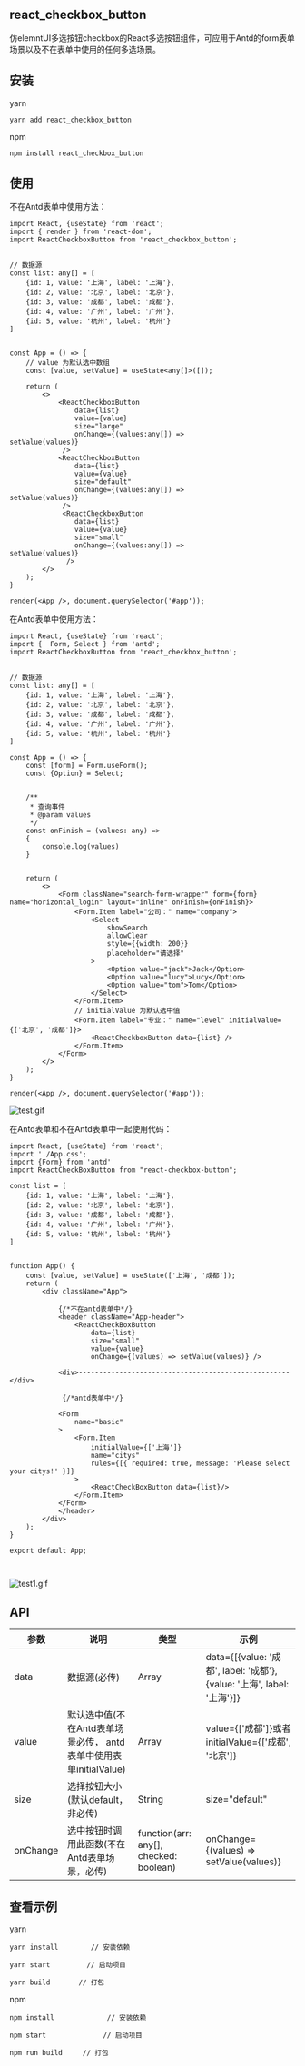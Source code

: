 ## react_checkbox_button
仿elemntUI多选按钮checkbox的React多选按钮组件，可应用于Antd的form表单场景以及不在表单中使用的任何多选场景。


## 安装
yarn
```
yarn add react_checkbox_button
```
npm 
```
npm install react_checkbox_button
```
## 使用
不在Antd表单中使用方法：
```
import React, {useState} from 'react';
import { render } from 'react-dom';
import ReactCheckboxButton from 'react_checkbox_button';


// 数据源
const list: any[] = [    
    {id: 1, value: '上海', label: '上海'},    
    {id: 2, value: '北京', label: '北京'},    
    {id: 3, value: '成都', label: '成都'},    
    {id: 4, value: '广州', label: '广州'},    
    {id: 5, value: '杭州', label: '杭州'}
]


const App = () => { 
    // value 为默认选中数组
    const [value, setValue] = useState<any[]>([]);    

    return (        
        <>            
            <ReactCheckboxButton   
                data={list}
                value={value}                    
                size="large"                    
                onChange={(values:any[]) => setValue(values)}               
             />            
            <ReactCheckboxButton 
                data={list}
                value={value}                    
                size="default"                    
                onChange={(values:any[]) => setValue(values)}                
             />            
             <ReactCheckboxButton    
                data={list}
                value={value}                    
                size="small"                    
                onChange={(values:any[]) => setValue(values)}                
              />
        </>
    );
}

render(<App />, document.querySelector('#app'));

```
在Antd表单中使用方法：
```
import React, {useState} from 'react';
import {  Form, Select } from 'antd';
import ReactCheckboxButton from 'react_checkbox_button';


// 数据源
const list: any[] = [    
    {id: 1, value: '上海', label: '上海'},    
    {id: 2, value: '北京', label: '北京'},    
    {id: 3, value: '成都', label: '成都'},    
    {id: 4, value: '广州', label: '广州'},    
    {id: 5, value: '杭州', label: '杭州'}
]

const App = () => { 
    const [form] = Form.useForm();
    const {Option} = Select;

    
    /** 
     * 查询事件 
     * @param values 
     */
    const onFinish = (values: any) => 
    {    
        console.log(values)
    }


    return (        
        <>            
            <Form className="search-form-wrapper" form={form} name="horizontal_login" layout="inline" onFinish={onFinish}>
                <Form.Item label="公司：" name="company">    
                    <Select        
                        showSearch        
                        allowClear        
                        style={{width: 200}}        
                        placeholder="请选择"    
                    >        
                        <Option value="jack">Jack</Option>        
                        <Option value="lucy">Lucy</Option>        
                        <Option value="tom">Tom</Option>    
                    </Select>
                </Form.Item>
                // initialValue 为默认选中值
                <Form.Item label="专业：" name="level" initialValue={['北京', '成都']}>    
                    <ReactCheckboxButton data={list} />
                </Form.Item>
            </Form>
        </>
    );
}

render(<App />, document.querySelector('#app'));
```
![test.gif](https://i.loli.net/2020/08/30/Tqh762QoeIrn3g5.gif)

在Antd表单和不在Antd表单中一起使用代码：

```
import React, {useState} from 'react';
import './App.css';
import {Form} from 'antd'
import ReactCheckBoxButton from "react-checkbox-button";

const list = [  
    {id: 1, value: '上海', label: '上海'},  
    {id: 2, value: '北京', label: '北京'},  
    {id: 3, value: '成都', label: '成都'},  
    {id: 4, value: '广州', label: '广州'},  
    {id: 5, value: '杭州', label: '杭州'}
]


function App() {
    const [value, setValue] = useState(['上海', '成都']);
    return (
        <div className="App">
        
            {/*不在antd表单中*/}
            <header className="App-header">
                <ReactCheckBoxButton
                    data={list}
                    size="small"
                    value={value}
                    onChange={(values) => setValue(values)} />
                    
            <div>----------------------------------------------------</div>

             {/*antd表单中*/}
             
            <Form
                name="basic"
            >
                <Form.Item
                    initialValue={['上海']}
                    name="citys"
                    rules={[{ required: true, message: 'Please select your citys!' }]}
                >
                    <ReactCheckBoxButton data={list}/>
                </Form.Item>
            </Form>
            </header>
        </div>
    );
}

export default App;



```
![test1.gif](https://i.loli.net/2020/08/30/RCGBtOKcSHUP9pT.gif)

## API

| 参数 | 说明 | 类型 | 示例 |
| --- | --- | --- | --- |
| data | 数据源(必传)  | Array | data={[{value: '成都', label: '成都'}, {value: '上海', label: '上海'}]} |
| value | 默认选中值(不在Antd表单场景必传， antd表单中使用表单initialValue)  | Array | value={['成都']}或者initialValue={['成都', '北京']} |
| size | 选择按钮大小(默认default，非必传)  | String | size="default" |
| onChange | 选中按钮时调用此函数(不在Antd表单场景，必传)  | function(arr: any[], checked: boolean) | onChange={(values) => setValue(values)} |

## 查看示例
yarn
```
yarn install        // 安装依赖

yarn start         // 启动项目

yarn build       // 打包
```
npm
```
npm install             // 安装依赖

npm start              // 启动项目

npm run build     // 打包
```
